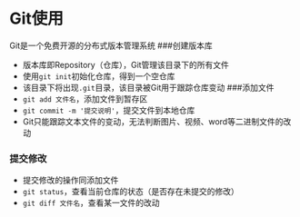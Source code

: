# Git使用
Git是一个免费开源的分布式版本管理系统
###创建版本库
- 版本库即Repository（仓库），Git管理该目录下的所有文件
- 使用`git init`初始化仓库，得到一个空仓库
- 该目录下将出现`.git`目录，该目录被Git用于跟踪仓库变动
###添加文件
- `git add 文件名`，添加文件到暂存区
- `git commit -m '提交说明'`，提交文件到本地仓库
- Git只能跟踪文本文件的变动，无法判断图片、视频、word等二进制文件的改动
### 提交修改
- 提交修改的操作同添加文件
- `git status`，查看当前仓库的状态（是否存在未提交的修改）
- `git diff 文件名`，查看某一文件的改动

